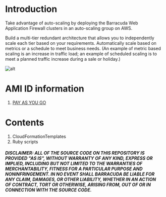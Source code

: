# Introduction

Take advantage of auto-scaling by deploying the Barracuda Web Application Firewall clusters in an auto-scaling group on AWS.

Build a multi-tier redundant architecture that allows you to independently scale each tier based on your requirements.
Automatically scale based on metrics or a schedule to meet business needs. (An example of metric based scaling is an increase in traffic load; an example of scheduled scaling is to meet a planned traffic increase during a sale or holiday.)

![alt](https://www.barracuda.com/assets/img/sections/programs/aws/app-security_section-2.png)

# AMI ID information
1. [PAY AS YOU GO](https://aws.amazon.com/marketplace/fulfillment?fulfillmentOptionId=single-ami&pricing=hourly&productId=21be5cf9-5526-4ce1-a532-e77f92b36896&ref_=dtl_psb_continue&region=ap-south-1)

# Contents
1. CloudFormationTemplates
2. Ruby scripts

##### DISCLAIMER: ALL OF THE SOURCE CODE ON THIS REPOSITORY IS PROVIDED "AS IS", WITHOUT WARRANTY OF ANY KIND, EXPRESS OR IMPLIED, INCLUDING BUT NOT LIMITED TO THE WARRANTIES OF MERCHANTABILITY, FITNESS FOR A PARTICULAR PURPOSE AND NONINFRINGEMENT. IN NO EVENT SHALL BARRACUDA BE LIABLE FOR ANY CLAIM, DAMAGES, OR OTHER LIABILITY, WHETHER IN AN ACTION OF CONTRACT, TORT OR OTHERWISE, ARISING FROM, OUT OF OR IN CONNECTION WITH THE SOURCE CODE. #####
